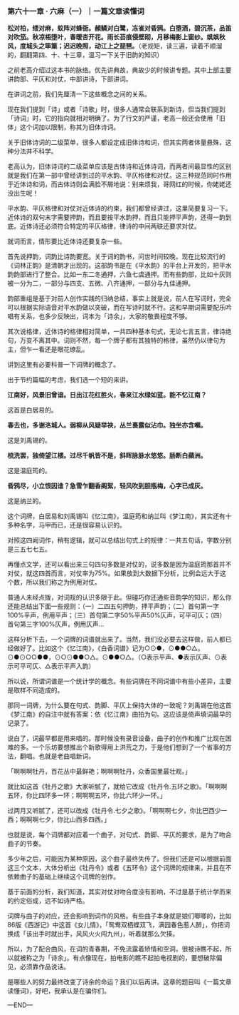 ### 第六十一章 · 六麻（一）｜一篇文章读懂词

**松对柏，缕对麻，蚁阵对蜂衙。頳鳞对白鹭，冻雀对昏鸦。白堕酒，碧沉茶，品笛对吹笳。秋凉梧堕叶，春暖杏开花。雨长苔痕侵壁砌，月移梅影上窗纱。飒飒秋风，度城头之筚篥；迟迟晚照，动江上之琵琶。**（老规矩，读三遍，读着不顺溜的，翻翻第四、十、十三章，温习一下关于旧韵的知识）

之前老高介绍过这本书的脉络。优先讲典故，典故少的时候讲专题。其中上部主要讲韵部、平仄和对仗，中部讲诗，下部讲词。

在讲词之前，我们先厘清一下这些概念之间的关系。

现在我们提到「诗」或者「诗歌」时，很多人通常会联系到新诗，但当我们提到「诗词」时，它的指向就相对明确了。为了行文的严谨，老高一般还会使用「旧体」这个词加以限制，称其为旧体诗词。

关于旧体诗词的二级菜单，很多人都设定成旧体诗和词，但其实两者体量悬殊，这种分法并不科学。

老高认为，旧体诗词的二级菜单应该是古体诗和近体诗词，而两者间最显性的区别就是我们在第一部中曾经讲到过的平水韵、平仄格律和对仗。这三种规范同时作用于近体诗和词，而古体诗则会满脸不屑地说：别来烦我，哥网红的时候，你姥姥还没出生呢！

平水韵、平仄格律和对仗对近体诗的约束，我们都曾经讲过，这里简要复习一下。近体诗的双句末字需要押韵，而且要按平水韵押，而且只能押平声韵，还得一韵到底。近体诗还必须符合特定的平仄格律，律诗的中间两联还要求对仗。

就词而言，情形要比近体诗还要复杂一些。

首先说押韵，词韵比诗韵要宽。关于词的韵书，问世时间较晚，现在比较流行的《词林正韵》是清朝才出现的。这部韵书是在《平水韵》的平台上开发的，把平水韵韵部进行了整合。比如一东二冬通押，六鱼七虞通押。而有些韵部，比如十灰则被一分为二，一部分与四支、五微、八齐通押，一部分与九佳通押。

韵部重组是基于对前人创作实践的归纳总结，事实上就是说，前人在写词时，完全可以根据实际语音对平水韵做以突破，而在写诗时就不行。这和早期词需要配乐吟唱有关系，也多少反映出，词本为「诗余」，大家的敬畏程度不够。

其次说格律，近体诗的格律相对简单，一共四种基本句式，无论七言五言，律诗绝句，万变不离其中。词则不然，每一个牌子都有其独特的格律，虽然仍以律句为主，但乍一看还是眼花缭乱。

讲到这里有必要科普一下词牌的概念了。

出于节约篇幅的考虑，我们选一个短的来讲。

**江南好，风景旧曾谙。日出江花红胜火，春来江水绿如蓝。能不忆江南？**

这首是白居易的。

**春去也，多谢洛城人。弱柳从风疑举袂，丛兰裛露似沾巾。独坐亦含嚬。**

这是刘禹锡的。

**梳洗罢，独倚望江楼。过尽千帆皆不是，斜晖脉脉水悠悠。肠断白蘋洲。**

这是温庭筠的。

**昏鸦尽，小立恨因谁？急雪乍翻香阁絮，轻风吹到胆瓶梅，心字已成灰。**

这是纳兰的。

这个词牌，白居易和刘禹锡叫《忆江南》，温庭筠和纳兰叫《梦江南》，其实还有十多种名字，马甲而已，还是很容易认识的。

对照这四阙词作，稍有逻辑，就可以总结出句式上的规律：一共五句话，字数分别是三五七七五。

再懂点文学，还可以看出来三句四句多数是对仗的，说多数是因为温庭筠那首并不对仗，就这四首而言，对仗率为75%。如果放到大数据下分析，比例会远大于这个数，所以我们称之为例用对仗。

普通人未经点拨，对词规的认识多限于此。但碰巧你还通些音韵学的知识，那么你还能总结出下面一些规则：（一）二四五句押韵，押平声韵；（二）首句第一字100%平声，例用平声；（三）首句第二字50%平声50%仄声，可平可仄；（四）首句第三字100%仄声，例用仄声…

这样分析下去，一个词牌的词谱就出来了。当然，我们没必要去这样做，前人都已经做好了。比如这个《忆江南》，《白香词谱》记为○⊙●，⊙●●○△。⊙●⊙○○●●，⊙○⊙●●○△。⊙●●○△。（○表示平声、●表示仄声、⊙表示可平可仄、△表示平声入韵）

所以说，所谓词谱是一个统计学的概念。有些词牌在不同词谱中有些小差异，主要是取样不同造成的。

那同一词牌，为什么要在句式、韵脚、平仄上保持大体的一致呢？刘禹锡在他这首《梦江南》的自注中就有答案：依《忆江南》曲拍为句。这应该是倚声填词最早的记录了。

说白了，词最早都是用来唱的。那时候没有录音设备，曲子的创作和推广比现在困难的多。一个乐坊要想推出个新歌得用上洪荒之力，于是他们想到了一个省事的方法，翻唱。也就是老曲唱新词。

「啊啊啊牡丹，百花丛中最鲜艳；啊啊啊牡丹，众香国里最壮观。」

就比如这首《牡丹之歌》大家听腻了，就给它改成《牡丹令.五环之歌》。「啊啊啊五环，你比四环多一环；啊啊啊五环，你比六环少一环。」

过两月又听腻了，还可以改成《牡丹令.七夕之歌》。「啊啊啊七夕，你比巴西少一西；啊啊啊七夕，你比山西多四西。」

也就是说，每个词牌都对应着一个曲子，对句式、韵脚、平仄的要求，是为了吻合曲子的节奏。

多少年之后，可能因为某种原因，这个曲子最终失传了。但我们还是可以根据前面这三个文本，大体分析出《牡丹令》或者《五环令》这个词牌的规律来，并且在不依赖曲子的基础上继续这个词牌的创作。

基于前面的分析，我们知道，其实对仗对吻合度没有影响，不过是基于统计学而来的约定俗成，远不如诗严格。

词牌与曲子的对应，还会影响到词作的风格。有些曲子本身就是娘们唧唧的，比如86版《西游记》中这首《女儿情》，「鸳鸯双栖蝶双飞，满园春色惹人醉」，你把词换成「该出手时就出手，风风火火闯九州」，听着就那么欠揍。

所以，为了配合曲风，在词的青春期，不免流露着矫情和空洞，很被诗瞧不起，所以就被称之为「诗余」。有点像现在，拍电影的瞧不起拍电视剧的，要想破除偏见，必须靠作品说话。

是哪些人的努力最终改变了诗余的命运？我们以后再讲。这章的题目叫《一篇文章读懂词》，好吧，我承认是在骗你们。

—END—
